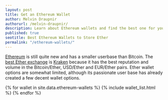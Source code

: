 ```yaml
---
layout: post
title: Get an Ethereum Wallet
author: Melvin Draupnir
authorurl: /melvin-draupnir/
description: Learn about Ethereum wallets and find the best one for you.  
published: true
seotitle: Best Ethereum Wallets to Store Ether
permalink: "/ethereum-wallets/"
---
```


[Ethereum](/what-is-ethereum/) is still quite new and has a smaller userbase than Bitcoin. The [best Ether exchange](/how-to-buy-ether/) is [Kraken](https://www.kraken.com) because it has the best reputation and volume in the Bitcoin/Ether, USD/Ether and EUR/Ether pairs. Ether wallet options are somewhat limited, although its passionate user base has already created a few decent wallet options. 

{% for wallet in site.data.ethereum-wallets %}
{% include wallet_list.html %}
{% endfor %} 
